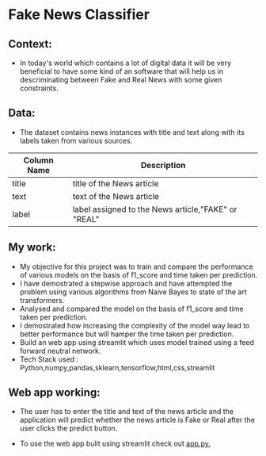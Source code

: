 # Fake News Classifier

## Context:
* In today's world which contains a lot of digital data it will be very beneficial to have some kind of an software that will help us in descriminating between Fake and Real News with some given constraints.


## Data:
* The dataset contains news instances with title and text along with its labels taken from various sources.

|Column Name| Description|
|----------|-------------|
|title| title of the News article|
|text|text of the News article|
|label|label assigned to the News article,"FAKE" or "REAL"|



## My work:
* My objective for this project was to train and compare the performance of various models on the basis of f1_score and time taken per prediction.
* I have demostrated a stepwise approach and have attempted the problem using various algorithms from Naive Bayes to state of the art transformers.
* Analysed and compared the model on the basis of f1_score and time taken per prediction.
* I demostrated how increasing the complexity of the model way lead to better performance but will hamper the time taken per prediction.
* Build an web app using streamlit which uses model trained using a feed forward neutral network.
* Tech Stack used : Python,numpy,pandas,sklearn,tensorflow,html,css,streamlit


## Web app working:
* The user has to enter the title and text of the news article and the application will predict whether the news article is Fake or Real after the user clicks the predict button.

* To use the web app bulit using streamlit check out [app.py.](https://share.streamlit.io/ashwinshetgaonkar/fake-news-classifier/main/app.py)



